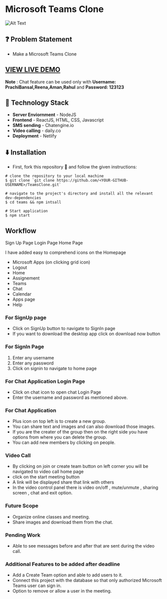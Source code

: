 # Microsoft Teams Clone

![Alt Text](https://media.giphy.com/media/c85NDkXRlfhplxi044/giphy.gif)

## ❓ Problem Statement

- Make a Microsoft Teams Clone

## [VIEW LIVE DEMO](https://teams-application.netlify.app/)

**Note** : Chat feature can be used only with **Username: PrachiBansal,Reena,Aman,Rahul** and **Password: 123123**

## 🚧 Technology Stack

- **Server Enviornment** - NodeJS
- **Frontend** - ReactJS, HTML, CSS, Javascript
- **SMS sending** - Chatengine.io
- **Video calling** - daily.co
- **Deployment** - Netlify

## ⬇️ Installation

- First, fork this repository 🍴 and follow the given instructions:

```
# clone the repository to your local machine
$ git clone `git clone https://github.com/<YOUR-GITHUB-USERNAME>/TeamsClone.git`

# navigate to the project's directory and install all the relevant dev-dependencies
$ cd teams && npm intsall

# Start application
$ npm start

```

## Workflow

Sign Up Page
Login Page
Home Page

I have added easy to comprehend icons on the Homepage

- Microsoft Apps (on clicking grid icon)
- Logout
- Home
- Assignement
- Teams
- Chat
- Calendar
- Apps page
- Help

### For SignUp page

- Click on SignUp button to navigate to SignIn page
- If you want to download the desktop app click on download now button

### For SignIn Page

1. Enter any username
2. Enter any password
3. Click on signin to navigate to home page

### For Chat Application Login Page

- Click on chat icon to open chat Login Page
- Enter the username and password as mentioned above.

### For Chat Application

- Plus icon on top left is to create a new group.
- You can share text and images and can also download those images.
- If you are the creater of the group then on the right side you have options from where you can delete the group.
- You can add new members by clicking on people.

### Video Call

- By clicking on join or create team button on left corner you will be navigated to video call home page
- click on the start meeting button
- A link will be displayed share that link with others
- In the video control panel there is video on/off , mute/unmute , sharing screen , chat and exit option.

### Future Scope

- Organize online classes and meeting.
- Share images and download them from the chat.

### Pending Work

- Able to see messages before and after that are sent during the video call.

### Additional Features to be added after deadline

- Add a Create Team option and able to add users to it.
- Connect this project with the database so that only authorized Microsoft Teams user can sign in.
- Option to remove or allow a user in the meeting.
